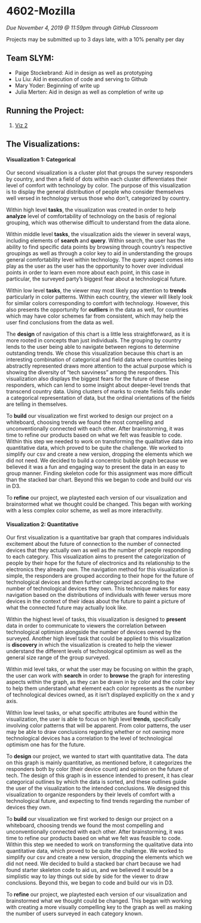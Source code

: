 # 4602-Mozilla
*Due November 4, 2019 @ 11:59pm through GitHub Classroom*

Projects may be submitted up to 3 days late, with a 10% penalty per day
## Team SLYM:
<ul>
  <li>Paige Stockebrand: Aid in design as well as prototyping</li>
  <li>Lu Liu: Aid in execution of code and serving to Github</li>
  <li>Mary Yoder: Beginning of write up</li>
  <li>Julia Merten: Aid in design as well as completion of write up</li>
</ul>

## Running the Project:
<ol>
  <li><a href="https://info-4602-5602.github.io/project-1-mozilla-slym/d3/quantitative.html">Viz 2</a></li>
</ol>

## The Visualizations:
#### Visualization 1: Categorical
Our second visualization is a cluster plot that groups the survey responders by country, and then a field of dots within each cluster differentiates their level of comfort with technology by color. The purpose of this visualization is to display the general distribution of people who consider themselves well versed in technology versus those who don’t, categorized by country. 

Within high level __tasks__, the visualization was created in order to help __analyze__ level of comfortability of technology on the basis of regional grouping, which was otherwise difficult to understand from the data alone. 

Within middle level __tasks__, the visualization aids the viewer in several ways, including elements of __search__ and __query__. Within search, the user has the ability to find specific data points by browsing through country’s respective groupings as well as through a color key to aid in understanding the groups general comfortability level within technology. The query aspect comes into play as the user as the user has the opportunity to hover over individual points in order to learn even more about each point, in this case in particular, the surveyed party’s biggest fear about a technological future. 

Within low level __tasks__, the viewer may most likely pay attention to __trends__ particularly in color patterns. Within each country, the viewer will likely look for similar colors corresponding to comfort with technology. However, this also presents the opportunity for __outliers__ in the data as well, for countries which may have color schemes far from consistent, which may help the user find conclusions from the data as well.

The __design__ of navigation of this chart is a little less straightforward, as it is more rooted in concepts than just individuals. The grouping by country lends to the user being able to navigate between regions to determine outstanding trends. We chose this visualization because this chart is an interesting combination of categorical and field data where countries being abstractly represented draws more attention to the actual purpose which is showing the diversity of “tech savviness” among the responders. This visualization also displays the biggest fears for the future of these responders, which can lend to some insight about deeper-level trends that transcend country data. Using clusters of marks to create fields falls under a categorical representation of data, but the ordinal orientations of the fields are telling in themselves. 

To __build__ our visualization we first worked to design our project on a whiteboard, choosing trends we found the most compelling and unconventionally connected with each other. After brainstorming, it was time to refine our products based on what we felt was feasible to code.  Within this step we needed to work on transforming the qualitative data into quantitative data, which proved to be quite the challenge. We worked to simplify our csv and create a new version, dropping the elements which we did not need. We decided to build a concentric bubble graph because we believed it was a fun and engaging way to present the data in an easy to group manner. Finding skeleton code for this assignment was more difficult than the stacked bar chart. Beyond this we began to code and build our vis in D3.

To __refine__ our project, we playtested each version of our visualization and brainstormed what we thought could be changed. This began with working with a less complex color scheme, as well as more interactivity. 


#### Visualization 2: Quantitative
Our first visualization is a quantitative bar graph that compares individuals excitement about the future of connection to the number of connected devices that they actually own as well as the number of people responding to each category. This visualization aims to present the categorization of people by their hope for the future of electronics and its relationship to the electronics they already own. The navigation method for this visualization is simple, the responders are grouped according to their hope for the future of technological devices and then further categorized according to the number of technological devices they own. This technique makes for easy navigation based on the distributions of individuals with fewer versus more devices in the context of their ideas about the future to paint a picture of what the connected future may actually look like. 

Within the highest level of tasks, this visualization is designed to __present__ data in order to communicate to viewers the correlation between technological optimism alongside the number of devices owned by the surveyed. Another high level task that could be applied to this visualization is __discovery__ in which the visualization is created to help the viewer understand the different levels of technological optimism as well as the general size range of the group surveyed.

Within mid level taks, or what the user may be focusing on within the graph, the user can work with __search__ in order to __browse__ the graph for interesting aspects within the graph, as they can be drawn in by color and the color key to help them understand what element each color represents as the number of technological devices owned, as it isn’t displayed explicitly on the x and y axis. 

Within low level tasks, or what specific attributes are found within the visualization, the user is able to focus on high level __trends__, specifically involving color patterns that will be apparent. From color patterns, the user may be able to draw conclusions regarding whether or not owning more technological devices has a correlation to the level of technological optimism one has for the future. 

To __design__ our project, we wanted to start with quantitative data. The data on this graph is mainly quantitative, as mentioned before, it categorizes the responders both by color (their device count) and opinion on the future of tech. The design of this graph is in essence intended to present, it has clear categorical outlines by which the data is sorted, and these outlines guide the user of the visualization to the intended conclusions. We designed this visualization to organize responders by their levels of comfort with a technological future, and expecting to find trends regarding the number of devices they own.

To __build__ our visualization we first worked to design our project on a whiteboard, choosing trends we found the most compelling and unconventionally connected with each other. After brainstorming, it was time to refine our products based on what we felt was feasible to code. Within this step we needed to work on transforming the qualitative data into quantitative data, which proved to be quite the challenge. We worked to simplify our csv and create a new version, dropping the elements which we did not need. We decided to build a stacked bar chart because we had found starter skeleton code to aid us, and we believed it would be a simplistic way to lay things out side by side for the viewer to draw  conclusions. Beyond this, we began to code and build our vis in D3. 

To __refine__ our project, we playtested each version of our visualization and brainstormed what we thought could be changed. This began with working with creating a more visually compelling key to the graph as well as making the number of users surveyed in each category known.
